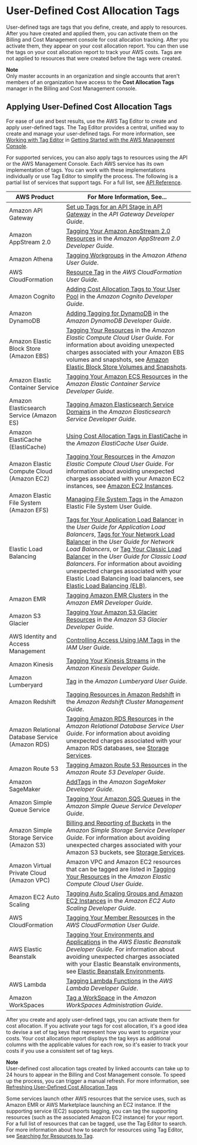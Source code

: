 # User\-Defined Cost Allocation Tags<a name="custom-tags"></a>

User\-defined tags are tags that you define, create, and apply to resources\. After you have created and applied them, you can activate them on the Billing and Cost Management console for cost allocation tracking\. After you activate them, they appear on your cost allocation report\. You can then use the tags on your cost allocation report to track your AWS costs\. Tags are not applied to resources that were created before the tags were created\.

**Note**  
Only master accounts in an organization and single accounts that aren't members of an organization have access to the **Cost Allocation Tags** manager in the Billing and Cost Management console\.

## Applying User\-Defined Cost Allocation Tags<a name="allocation-how"></a>

For ease of use and best results, use the AWS Tag Editor to create and apply user\-defined tags\. The Tag Editor provides a central, unified way to create and manage your user\-defined tags\. For more information, see [Working with Tag Editor](https://docs.aws.amazon.com/awsconsolehelpdocs/latest/gsg/tag-editor.html) in [Getting Started with the AWS Management Console](https://docs.aws.amazon.com/awsconsolehelpdocs/latest/gsg/getting-started.html)\.

For supported services, you can also apply tags to resources using the API or the AWS Management Console\. Each AWS service has its own implementation of tags\. You can work with these implementations individually or use Tag Editor to simplify the process\. The following is a partial list of services that support tags\. For a full list, see [API Reference](https://docs.aws.amazon.com/awsconsolehelpdocs/index.html)\.


| AWS Product | For More Information, See\.\.\. | 
| --- | --- | 
|  Amazon API Gateway  |  [Set up Tags for an API Stage in API Gateway](https://docs.aws.amazon.com/apigateway/latest/developerguide/set-up-tags.html) in the *API Gateway Developer Guide*\.  | 
| Amazon AppStream 2\.0 |  [Tagging Your Amazon AppStream 2\.0 Resources](https://docs.aws.amazon.com/appstream2/latest/developerguide/tagging-basic.html) in the *Amazon AppStream 2\.0 Developer Guide*\.  | 
|  Amazon Athena  |  [Tagging Workgroups](https://docs.aws.amazon.com/athena/latest/ug/tags.html) in the *Amazon Athena User Guide*\.  | 
|  AWS CloudFormation  |  [Resource Tag](https://docs.aws.amazon.com/AWSCloudFormation/latest/UserGuide/aws-properties-resource-tags.html) in the *AWS CloudFormation User Guide*\.  | 
|  Amazon Cognito  |  [Adding Cost Allocation Tags to Your User Pool](https://docs.aws.amazon.com/cognito/latest/developerguide/cognito-user-pools-cost-allocation-tagging.html) in the *Amazon Cognito Developer Guide*\.  | 
|  Amazon DynamoDB  |   [Adding Tagging for DynamoDB](https://docs.aws.amazon.com/amazondynamodb/latest/developerguide/Tagging.html) in the *Amazon DynamoDB Developer Guide*\.  | 
|  Amazon Elastic Block Store \(Amazon EBS\)  |  [Tagging Your Resources](https://docs.aws.amazon.com/AWSEC2/latest/UserGuide/Using_Tags.html) in the *Amazon Elastic Compute Cloud User Guide*\. For information about avoiding unexpected charges associated with your Amazon EBS volumes and snapshots, see [Amazon Elastic Block Store Volumes and Snapshots](checklistforunwantedcharges.md#checkebsvolumes)\.  | 
|  Amazon Elastic Container Service  |  [Tagging Your Amazon ECS Resources](https://docs.aws.amazon.com/AmazonECS/latest/developerguide/ecs-using-tags.html) in the *Amazon Elastic Container Service Developer Guide*\.  | 
|  Amazon Elasticsearch Service \(Amazon ES\)  |  [Tagging Amazon Elasticsearch Service Domains](https://docs.aws.amazon.com/elasticsearch-service/latest/developerguide/es-managedomains.html#es-managedomains-awsresourcetagging) in the *Amazon Elasticsearch Service Developer Guide*\.  | 
|  Amazon ElastiCache \(ElastiCache\)  |  [Using Cost Allocation Tags in ElastiCache](https://docs.aws.amazon.com/AmazonElastiCache/latest/UserGuide/Tagging.html) in the *Amazon ElastiCache User Guide*\.  | 
|  Amazon Elastic Compute Cloud \(Amazon EC2\)  |  [Tagging Your Resources](http://docs.aws.amazon.com/AWSEC2/latest/UserGuide/Using_Tags.html) in the *Amazon Elastic Compute Cloud User Guide*\. For information about avoiding unexpected charges associated with your Amazon EC2 instances, see [Amazon EC2 Instances](checklistforunwantedcharges.md#checkec2instances)\.  | 
|  Amazon Elastic File System \(Amazon EFS\)  | [Managing File System Tags](https://docs.aws.amazon.com/efs/latest/ug/manage-fs-tags.html) in the Amazon Elastic File System User Guide\. | 
|  Elastic Load Balancing  |  [Tags for Your Application Load Balancer](https://docs.aws.amazon.com/elasticloadbalancing/latest/application/load-balancer-tags.html) in the *User Guide for Application Load Balancers*, [Tags for Your Network Load Balancer](https://docs.aws.amazon.com/elasticloadbalancing/latest/network/load-balancer-tags.html) in the *User Guide for Network Load Balancers*, or [Tag Your Classic Load Balancer](https://docs.aws.amazon.com/elasticloadbalancing/latest/classic/add-remove-tags.html) in the *User Guide for Classic Load Balancers*\. For information about avoiding unexpected charges associated with your Elastic Load Balancing load balancers, see [Elastic Load Balancing \(ELB\)](checklistforunwantedcharges.md#checkloadbalancers)\.  | 
|  Amazon EMR  |  [Tagging Amazon EMR Clusters](https://docs.aws.amazon.com/emr/latest/DeveloperGuide/emr-plan-tags.html) in the *Amazon EMR Developer Guide*\.  | 
|  Amazon S3 Glacier  |  [Tagging Your Amazon S3 Glacier Resources](https://docs.aws.amazon.com/amazonglacier/latest/dev/tagging.html) in the *Amazon S3 Glacier Developer Guide*\.  | 
|  AWS Identity and Access Management  |  [Controlling Access Using IAM Tags](https://docs.aws.amazon.com/IAM/latest/UserGuide/access_iam-tags.html) in the *IAM User Guide*\.  | 
|  Amazon Kinesis  |  [Tagging Your Kinesis Streams](https://docs.aws.amazon.com/kinesis/latest/dev/tagging.html) in the *Amazon Kinesis Developer Guide*\.  | 
|  Amazon Lumberyard  |  [Tag](https://docs.aws.amazon.com/lumberyard/latest/userguide/component-tag.html) in the *Amazon Lumberyard User Guide*\.  | 
|  Amazon Redshift  |  [Tagging Resources in Amazon Redshift](https://docs.aws.amazon.com/redshift/latest/mgmt/amazon-redshift-tagging.html) in the *Amazon Redshift Cluster Management Guide*\.  | 
|  Amazon Relational Database Service \(Amazon RDS\)  |  [Tagging Amazon RDS Resources](https://docs.aws.amazon.com/AmazonRDS/latest/UserGuide/USER_Tagging.html) in the *Amazon Relational Database Service User Guide*\.  For information about avoiding unexpected charges associated with your Amazon RDS databases, see [Storage Services](checklistforunwantedcharges.md#servicestorage)\.  | 
|  Amazon Route 53  |  [Tagging Amazon Route 53 Resources](https://docs.aws.amazon.com/Route53/latest/DeveloperGuide/tagging-resources.html) in the *Amazon Route 53 Developer Guide*\.  | 
|  Amazon SageMaker  |  [AddTags](https://docs.aws.amazon.com/sagemaker/latest/dg/API_AddTags.html) in the *Amazon SageMaker Developer Guide*\.  | 
|  Amazon Simple Queue Service  |  [Tagging Your Amazon SQS Queues](https://docs.aws.amazon.com/AWSSimpleQueueService/latest/SQSDeveloperGuide/sqs-queue-tags.html) in the *Amazon Simple Queue Service Developer Guide*\.  | 
|  Amazon Simple Storage Service \(Amazon S3\)  |  [Billing and Reporting of Buckets](https://docs.aws.amazon.com/AmazonS3/latest/dev/BucketBilling.html) in the *Amazon Simple Storage Service Developer Guide*\. For information about avoiding unexpected charges associated with your Amazon S3 buckets, see [Storage Services](checklistforunwantedcharges.md#servicestorage)\.  | 
|  Amazon Virtual Private Cloud \(Amazon VPC\)  |  Amazon VPC and Amazon EC2 resources that can be tagged are listed in [Tagging Your Resources](https://docs.aws.amazon.com/AWSEC2/latest/UserGuide/Using_Tags.html) in the *Amazon Elastic Compute Cloud User Guide*\.  | 
|  Amazon EC2 Auto Scaling  |  [Tagging Auto Scaling Groups and Amazon EC2 Instances](https://docs.aws.amazon.com/autoscaling/latest/userguide//ASTagging.html) in the *Amazon EC2 Auto Scaling Developer Guide*\.  | 
|  AWS CloudFormation  |  [Tagging Your Member Resources](http://docs.aws.amazon.com/AWSCloudFormation/latest/UserGuide/using-cfn-tagging.html) in the *AWS CloudFormation User Guide*\.  | 
|  AWS Elastic Beanstalk  |  [Tagging Your Environments and Applications](https://docs.aws.amazon.com/elasticbeanstalk/latest/dg/using-features.tagging.html) in the *AWS Elastic Beanstalk Developer Guide*\. For information about avoiding unexpected charges associated with your Elastic Beanstalk environments, see [Elastic Beanstalk Environments](checklistforunwantedcharges.md#checkelasticbeanstalk)\.  | 
|  AWS Lambda  |  [Tagging Lambda Functions](https://docs.aws.amazon.com/lambda/latest/dg/tagging.html) in the *AWS Lambda Developer Guide*\.  | 
|  Amazon WorkSpaces  |  [Tag a WorkSpace](https://docs.aws.amazon.com/workspaces/latest/adminguide/wsp_tag_workspace.html) in the *Amazon WorkSpaces Administration Guide*\.  | 

After you create and apply user\-defined tags, you can activate them for cost allocation\. If you activate your tags for cost allocation, it's a good idea to devise a set of tag keys that represent how you want to organize your costs\. Your cost allocation report displays the tag keys as additional columns with the applicable values for each row, so it's easier to track your costs if you use a consistent set of tag keys\. 

**Note**  
User\-defined cost allocation tags created by linked accounts can take up to 24 hours to appear in the Billing and Cost Management console\. To speed up the process, you can trigger a manual refresh\. For more information, see [Refreshing User\-Defined Cost Allocation Tags](refresh-cost-alloc-tags.md)

Some services launch other AWS resources that the service uses, such as Amazon EMR or AWS Marketplace launching an EC2 instance\. If the supporting service \(EC2\) supports tagging, you can tag the supporting resources \(such as the associated Amazon EC2 instance\) for your report\. For a full list of resources that can be tagged, use the Tag Editor to search\. For more information about how to search for resources using Tag Editor, see [ Searching for Resources to Tag](https://docs.aws.amazon.com/awsconsolehelpdocs/latest/gsg/searching-resources-to-tag.html)\. 